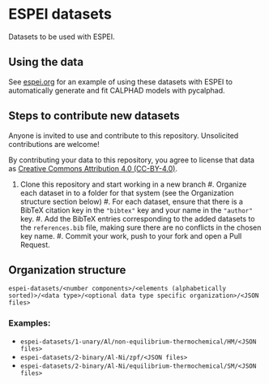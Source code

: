 # ESPEI datasets

Datasets to be used with ESPEI.

## Using the data

See [espei.org](https://espei.org) for an example of using these datasets with ESPEI to automatically generate and fit CALPHAD models with pycalphad.

## Steps to contribute new datasets

Anyone is invited to use and contribute to this repository. Unsolicited contributions are welcome!

By contributing your data to this repository, you agree to license that data as [Creative Commons Attribution 4.0 (CC-BY-4.0)](https://creativecommons.org/licenses/by/4.0/).

1. Clone this repository and start working in a new branch
#. Organize each dataset in to a folder for that system (see the Organization structure section below)
#. For each dataset, ensure that there is a BibTeX citation key in the `"bibtex"` key and your name in the `"author"` key.
#. Add the BibTeX entries corresponding to the added datasets to the `references.bib` file, making sure there are no conflicts in the chosen key name.
#. Commit your work, push to your fork and open a Pull Request.

## Organization structure

`espei-datasets/<number components>/<elements (alphabetically sorted)>/<data type>/<optional data type specific organization>/<JSON files>`

### Examples:

- `espei-datasets/1-unary/Al/non-equilibrium-thermochemical/HM/<JSON files>`
- `espei-datasets/2-binary/Al-Ni/zpf/<JSON files>`
- `espei-datasets/2-binary/Al-Ni/equilibrium-thermochemical/SM/<JSON files>`
